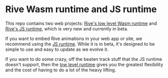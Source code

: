 # Rive Wasm runtime and JS runtime

This repo contains two web projects: [Rive's low level Wasm runtime](https://github.com/rive-app/rive-wasm/tree/master/wasm) and [Rive's JS runtime](https://github.com/rive-app/rive-wasm/tree/master/js), which is very new and currently in beta.

If you want to embed Rive animations in your web app or site, we recommend using the [JS runtime](https://github.com/rive-app/rive-wasm/tree/master/js). While it is in beta, it's designed to be simple to use and easy to update as we evolve it.

If you want to do some crazy, off the beaten track stuff that the JS runtime doesn't support, then the [low level runtime](https://github.com/rive-app/rive-wasm/tree/master/wasm) gives you the greatest flexibility and the cost of having to do a lot of the heavy lifting.
